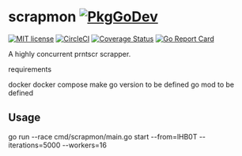 # scrapmon [![PkgGoDev](https://pkg.go.dev/badge/github.com/slysterous/scrapmon)](https://pkg.go.dev/github.com/slysterous/scrapmon)
[![MIT license](https://img.shields.io/badge/License-MIT-blue.svg)](https://lbesson.mit-license.org/)
[![CircleCI](https://circleci.com/gh/slysterous/scrapmon.svg?style=shield)](https://circleci.com/gh/slysterous/scrapmon)
[![Coverage Status](https://coveralls.io/repos/github/slysterous/scrapmon/badge.svg?branch=main)](https://coveralls.io/github/slysterous/scrapmon?branch=main)
[![Go Report Card](https://goreportcard.com/badge/github.com/slysterous/scrapmon)](https://goreportcard.com/report/github.com/slysterous/scrapmon)

A highly concurrent prntscr scrapper.

requirements

docker
docker compose
make 
go version to be defined
go mod to be defined

## Usage
go run --race cmd/scrapmon/main.go start --from=lHB0T --iterations=5000 --workers=16
